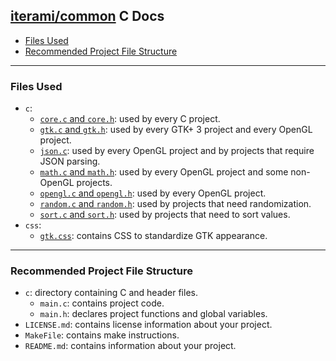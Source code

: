 [iterami/common](https://github.com/iterami/common) C Docs
----------------------------------------------------------

* [Files Used](#files-used)
* [Recommended Project File Structure](#recommended-project-file-structure)

---

### Files Used
* `c`:
  * [`core.c` and `core.h`](https://github.com/iterami/Docs.htm/blob/gh-pages/common/c/core.md): used by every C project.
  * [`gtk.c` and `gtk.h`](https://github.com/iterami/Docs.htm/blob/gh-pages/common/c/gtk.md): used by every GTK+ 3 project and every OpenGL project.
  * [`json.c`](https://github.com/iterami/Docs.htm/blob/gh-pages/common/c/json.md): used by every OpenGL project and by projects that require JSON parsing.
  * [`math.c` and `math.h`](https://github.com/iterami/Docs.htm/blob/gh-pages/common/c/math.md): used by every OpenGL project and some non-OpenGL projects.
  * [`opengl.c` and `opengl.h`](https://github.com/iterami/Docs.htm/blob/gh-pages/common/c/opengl.md): used by every OpenGL project.
  * [`random.c` and `random.h`](https://github.com/iterami/Docs.htm/blob/gh-pages/common/c/random.md): used by projects that need randomization.
  * [`sort.c` and `sort.h`](https://github.com/iterami/Docs.htm/blob/gh-pages/common/c/sort.md): used by projects that need to sort values.
* `css`:
  * [`gtk.css`](https://github.com/iterami/Docs.htm/blob/gh-pages/common/css/gtk.md): contains CSS to standardize GTK appearance.

---

### Recommended Project File Structure
* `c`: directory containing C and header files.
  * `main.c`: contains project code.
  * `main.h`: declares project functions and global variables.
* `LICENSE.md`: contains license information about your project.
* `MakeFile`: contains make instructions.
* `README.md`: contains information about your project.
